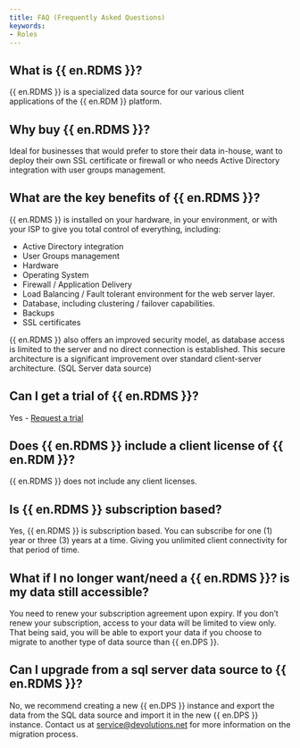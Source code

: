 ```yaml
---
title: FAQ (Frequently Asked Questions)
keywords:
- Roles
---
```

## What is {{ en.RDMS }}?

{{ en.RDMS }} is a specialized data source for our various client applications of the &#32; {{ en.RDM }} platform. 

## Why buy {{ en.RDMS }}?

Ideal for businesses that would prefer to store their data in-house, want to deploy their own SSL certificate or firewall or who needs Active Directory integration with user groups management. 

## What are the key benefits of {{ en.RDMS }}?

{{ en.RDMS }} is installed on your hardware, in your environment, or with your ISP to give you total control of everything, including:  

* Active Directory integration 
* User Groups management 
* Hardware 
* Operating System 
* Firewall / Application Delivery 
* Load Balancing / Fault tolerant environment for the web server layer. 
* Database, including clustering / failover capabilities. 
* Backups 
* SSL certificates  

{{ en.RDMS }} also offers an improved security model, as database access is limited to the server and no direct connection is established. This secure architecture is a significant improvement over standard client-server architecture. (SQL Server data source) 

## Can I get a trial of {{ en.RDMS }}?

Yes - [Request a trial](http://server.devolutions.net/Home/Trial) 

## Does {{ en.RDMS }} include a client license of {{ en.RDM }}?

{{ en.RDMS }} does not include any client licenses. 

## Is {{ en.RDMS }} subscription based?

Yes, {{ en.RDMS }} is subscription based. You can subscribe for one (1) year or three (3) years at a time. Giving you unlimited client connectivity for that period of time. 

## What if I no longer want/need a {{ en.RDMS }}? is my data still accessible?

You need to renew your subscription agreement upon expiry. If you don’t renew your subscription, access to your data will be limited to view only. That being said, you will be able to export your data if you choose to migrate to another type of data source than {{ en.DPS }}. 

## Can I upgrade from a sql server data source to {{ en.RDMS }}?

No, we recommend creating a new {{ en.DPS }} instance and export the data from the SQL data source and import it in the new {{ en.DPS }} instance. Contact us at [service@devolutions.net](mailto:service@devolutions.net) for more information on the migration process. 



